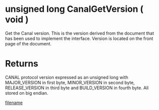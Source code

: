 # unsigned long CanalGetVersion ( void  )

Get the Canal version. This is the version derived from the document that has been used to implement the interface.  Version is located on the front page of the document.

# Returns

CANAL protocol version expressed as an unsigned long with MAJOR_VERSION in first byte, MINOR_VERSION in second byte, RELEASE_VERSION in third byte and BUILD_VERSION in fourth byte. All stored on big endian.

[filename](./bottom_copyright.md ':include')